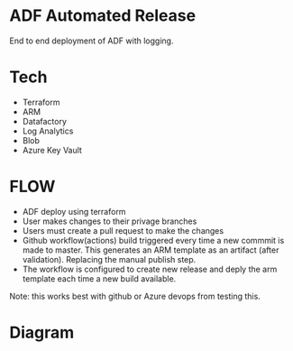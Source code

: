# ADF Automated Release

End to end deployment of ADF with logging.

# Tech

- Terraform
- ARM
- Datafactory
- Log Analytics
- Blob
- Azure Key Vault

# FLOW

- ADF deploy using terraform
- User makes changes to their privage branches
- Users must create a pull request to make the changes
- Github workflow(actions) build triggered every time a new commmit is made to master.  This generates an ARM template as an artifact (after validation).
  Replacing the manual publish step.
- The workflow is configured to create new release and deply the arm template each time a new build available.

Note:  this works best with github or Azure devops from testing this.

 # Diagram
 

